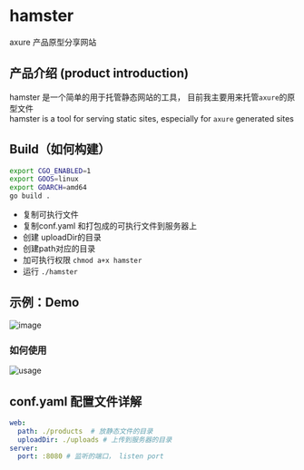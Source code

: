 # hamster
axure 产品原型分享网站

## 产品介绍 (product introduction)
hamster 是一个简单的用于托管静态网站的工具， 目前我主要用来托管`axure`的原型文件  
hamster is a tool for serving static sites, especially for `axure` generated sites 

##  Build（如何构建）

```bash
export CGO_ENABLED=1
export GOOS=linux
export GOARCH=amd64
go build .
```
- 复制可执行文件
- 复制conf.yaml 和打包成的可执行文件到服务器上
- 创建 uploadDir的目录
- 创建path对应的目录
- 加可执行权限 `chmod a+x hamster`
- 运行 `./hamster`

## 示例：Demo
![image](https://user-images.githubusercontent.com/7270177/66741200-89c74d80-eea7-11e9-948d-7de55da71129.png)

### 如何使用
![usage](https://user-images.githubusercontent.com/7270177/66741154-63a1ad80-eea7-11e9-8423-23fbea644bcd.gif)

## conf.yaml 配置文件详解
```yaml
web:
  path: ./products  # 放静态文件的目录
  uploadDir: ./uploads # 上传到服务器的目录
server:
  port: :8080 # 监听的端口， listen port
```
